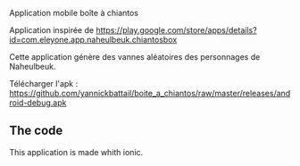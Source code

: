 Application mobile boîte à chiantos

Application inspirée de https://play.google.com/store/apps/details?id=com.eleyone.app.naheulbeuk.chiantosbox

Cette application génère des vannes aléatoires des personnages de Naheulbeuk.

Télécharger l'apk : https://github.com/yannickbattail/boite_a_chiantos/raw/master/releases/android-debug.apk

## The code

This application is made whith ionic.